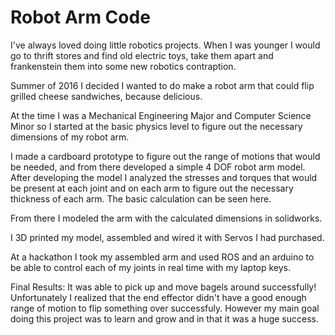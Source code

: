 # Robot Arm Code

I've always loved doing little robotics projects. When I was younger I would go to thrift stores and find old electric toys, take them apart and frankenstein them into some new robotics contraption.

Summer of 2016 I decided I wanted to do make a robot arm that could flip grilled cheese sandwiches, because delicious.

At the time I was a Mechanical Engineering Major and Computer Science Minor so I started at the basic physics level to figure out the necessary dimensions of my robot arm.

I made a cardboard prototype to figure out the range of motions that would be needed, and from there developed a simple 4 DOF robot arm model. After developing the model I analyzed the stresses and torques that would be present at each joint and on each arm to figure out the necessary thickness of each arm. The basic calculation can be seen here.

From there I modeled the arm with the calculated dimensions in solidworks.

[image1]: ./ModeledRobotArm.jpg "Modeled Robot Arm"

I 3D printed my model, assembled and wired it with Servos I had purchased. 

[image1]: ./AssembledRobotArm.JPG "Assembled Arm"

At a hackathon I took my assembled arm and used ROS and an arduino to be able to control each of my joints in real time with my laptop keys.

Final Results: It was able to pick up and move bagels around successfully! Unfortunately I realized that the end effector didn't have a good enough range of motion to flip something over successfuly. However my main goal doing this project was to learn and grow and in that it was a huge success. 
